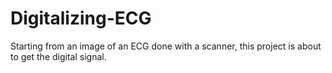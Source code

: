 # Digitalizing-ECG
Starting from an image of an ECG done with a scanner, this project is about to get the digital signal.
